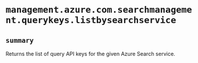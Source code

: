 # `management.azure.com.searchmanagement.querykeys.listbysearchservice`

## `summary`
Returns the list of query API keys for the given Azure Search service.


